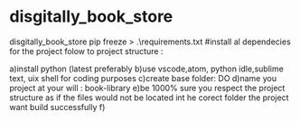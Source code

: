 # disgitally_book_store
disgitally_book_store
pip freeze > .\requirements.txt  #install al dependecies for the project
folow to project structure :

a)install python (latest preferably
b)use vscode,atom, python idle,sublime text, uix shell for coding purposes
c)create base folder: DO
d)name you project at your will : book-library
e)be 1000% sure you respect the project structure as if the files would not be located int he corect folder the project want build successfully
f)

